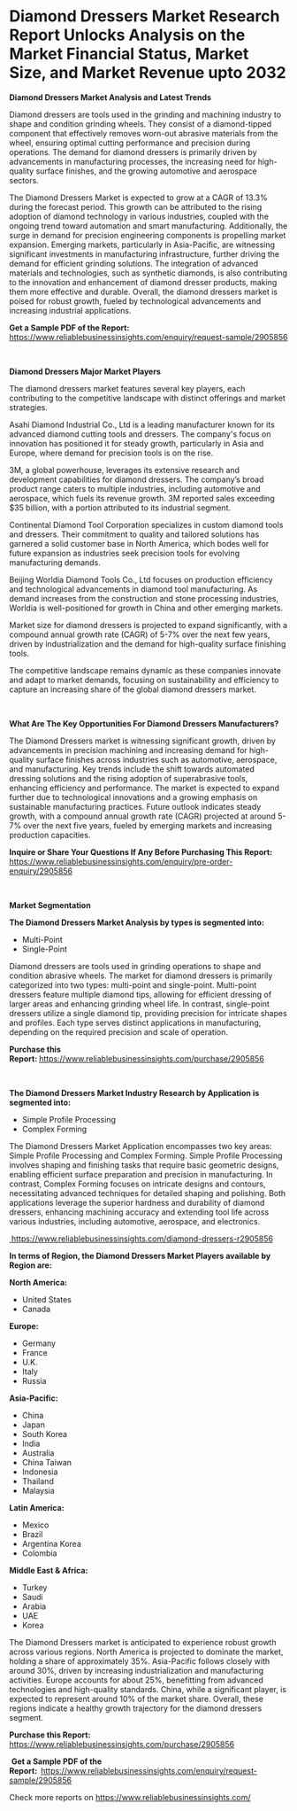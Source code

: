 <p><h1>Diamond Dressers Market Research Report Unlocks Analysis on the Market Financial Status, Market Size, and Market Revenue upto 2032</h1></p><p><strong>Diamond Dressers Market Analysis and Latest Trends</strong></p>
<p><p>Diamond dressers are tools used in the grinding and machining industry to shape and condition grinding wheels. They consist of a diamond-tipped component that effectively removes worn-out abrasive materials from the wheel, ensuring optimal cutting performance and precision during operations. The demand for diamond dressers is primarily driven by advancements in manufacturing processes, the increasing need for high-quality surface finishes, and the growing automotive and aerospace sectors.</p><p>The Diamond Dressers Market is expected to grow at a CAGR of 13.3% during the forecast period. This growth can be attributed to the rising adoption of diamond technology in various industries, coupled with the ongoing trend toward automation and smart manufacturing. Additionally, the surge in demand for precision engineering components is propelling market expansion. Emerging markets, particularly in Asia-Pacific, are witnessing significant investments in manufacturing infrastructure, further driving the demand for efficient grinding solutions. The integration of advanced materials and technologies, such as synthetic diamonds, is also contributing to the innovation and enhancement of diamond dresser products, making them more effective and durable. Overall, the diamond dressers market is poised for robust growth, fueled by technological advancements and increasing industrial applications.</p></p>
<p><strong>Get a Sample PDF of the Report:&nbsp;</strong> <a href="https://www.reliablebusinessinsights.com/enquiry/request-sample/2905856?utm_campaign=2255&utm_medium=2&utm_source=Github&utm_content=ia&utm_term=12032025&utm_id=diamond-dressers">https://www.reliablebusinessinsights.com/enquiry/request-sample/2905856</a></p>
<p>&nbsp;</p>
<p><strong>Diamond Dressers Major Market Players</strong></p>
<p><p>The diamond dressers market features several key players, each contributing to the competitive landscape with distinct offerings and market strategies.</p><p>Asahi Diamond Industrial Co., Ltd is a leading manufacturer known for its advanced diamond cutting tools and dressers. The company's focus on innovation has positioned it for steady growth, particularly in Asia and Europe, where demand for precision tools is on the rise. </p><p>3M, a global powerhouse, leverages its extensive research and development capabilities for diamond dressers. The company’s broad product range caters to multiple industries, including automotive and aerospace, which fuels its revenue growth. 3M reported sales exceeding $35 billion, with a portion attributed to its industrial segment.</p><p>Continental Diamond Tool Corporation specializes in custom diamond tools and dressers. Their commitment to quality and tailored solutions has garnered a solid customer base in North America, which bodes well for future expansion as industries seek precision tools for evolving manufacturing demands.</p><p>Beijing Worldia Diamond Tools Co., Ltd focuses on production efficiency and technological advancements in diamond tool manufacturing. As demand increases from the construction and stone processing industries, Worldia is well-positioned for growth in China and other emerging markets.</p><p>Market size for diamond dressers is projected to expand significantly, with a compound annual growth rate (CAGR) of 5-7% over the next few years, driven by industrialization and the demand for high-quality surface finishing tools. </p><p>The competitive landscape remains dynamic as these companies innovate and adapt to market demands, focusing on sustainability and efficiency to capture an increasing share of the global diamond dressers market.</p></p>
<p>&nbsp;</p>
<p><strong>What Are The Key Opportunities For Diamond Dressers Manufacturers?</strong></p>
<p><p>The Diamond Dressers market is witnessing significant growth, driven by advancements in precision machining and increasing demand for high-quality surface finishes across industries such as automotive, aerospace, and manufacturing. Key trends include the shift towards automated dressing solutions and the rising adoption of superabrasive tools, enhancing efficiency and performance. The market is expected to expand further due to technological innovations and a growing emphasis on sustainable manufacturing practices. Future outlook indicates steady growth, with a compound annual growth rate (CAGR) projected at around 5-7% over the next five years, fueled by emerging markets and increasing production capacities.</p></p>
<p><strong>Inquire or Share Your Questions If Any Before Purchasing This Report:</strong> <a href="https://www.reliablebusinessinsights.com/enquiry/pre-order-enquiry/2905856?utm_campaign=2255&utm_medium=2&utm_source=Github&utm_content=ia&utm_term=12032025&utm_id=diamond-dressers">https://www.reliablebusinessinsights.com/enquiry/pre-order-enquiry/2905856</a></p>
<p>&nbsp;</p>
<p><strong>Market Segmentation</strong></p>
<p><strong>The Diamond Dressers Market Analysis by types is segmented into:</strong></p>
<p><ul><li>Multi-Point</li><li>Single-Point</li></ul></p>
<p><p>Diamond dressers are tools used in grinding operations to shape and condition abrasive wheels. The market for diamond dressers is primarily categorized into two types: multi-point and single-point. Multi-point dressers feature multiple diamond tips, allowing for efficient dressing of larger areas and enhancing grinding wheel life. In contrast, single-point dressers utilize a single diamond tip, providing precision for intricate shapes and profiles. Each type serves distinct applications in manufacturing, depending on the required precision and scale of operation.</p></p>
<p><strong>Purchase this Report:&nbsp;</strong><a href="https://www.reliablebusinessinsights.com/purchase/2905856?utm_campaign=2255&utm_medium=2&utm_source=Github&utm_content=ia&utm_term=12032025&utm_id=diamond-dressers">https://www.reliablebusinessinsights.com/purchase/2905856</a></p>
<p>&nbsp;</p>
<p><strong>The Diamond Dressers Market Industry Research by Application is segmented into:</strong></p>
<p><ul><li>Simple Profile Processing</li><li>Complex Forming</li></ul></p>
<p><p>The Diamond Dressers Market Application encompasses two key areas: Simple Profile Processing and Complex Forming. Simple Profile Processing involves shaping and finishing tasks that require basic geometric designs, enabling efficient surface preparation and precision in manufacturing. In contrast, Complex Forming focuses on intricate designs and contours, necessitating advanced techniques for detailed shaping and polishing. Both applications leverage the superior hardness and durability of diamond dressers, enhancing machining accuracy and extending tool life across various industries, including automotive, aerospace, and electronics.</p></p>
<p><a href="https://www.reliablebusinessinsights.com/diamond-dressers-r2905856?utm_campaign=2255&utm_medium=2&utm_source=Github&utm_content=ia&utm_term=12032025&utm_id=diamond-dressers">&nbsp;https://www.reliablebusinessinsights.com/diamond-dressers-r2905856</a></p>
<p><strong>In terms of Region, the Diamond Dressers Market Players available by Region are:</strong></p>
<p>
    <p> <strong> North America: </strong>
        <ul>
            <li>United States</li>
            <li>Canada</li>
        </ul>
        </p> 
    <p> <strong> Europe: </strong>
        <ul>
            <li>Germany</li>
            <li>France</li>
            <li>U.K.</li>
            <li>Italy</li>
            <li>Russia</li>
        </ul>
        </p> 
    <p> <strong> Asia-Pacific: </strong>
        <ul>
            <li>China</li>
            <li>Japan</li>
            <li>South Korea</li>
            <li>India</li>
            <li>Australia</li>
            <li>China Taiwan</li>
            <li>Indonesia</li>
            <li>Thailand</li>
            <li>Malaysia</li>
        </ul>
        </p> 
    <p> <strong> Latin America: </strong>
        <ul>
            <li>Mexico</li>
            <li>Brazil</li>
            <li>Argentina Korea</li>
            <li>Colombia</li>
        </ul>
        </p> 
    <p> <strong> Middle East & Africa: </strong>
        <ul>
            <li>Turkey</li>
            <li>Saudi</li>
            <li>Arabia</li>
            <li>UAE</li>
            <li>Korea</li>
        </ul>
    </p>
    </p>
<p><p>The Diamond Dressers market is anticipated to experience robust growth across various regions. North America is projected to dominate the market, holding a share of approximately 35%. Asia-Pacific follows closely with around 30%, driven by increasing industrialization and manufacturing activities. Europe accounts for about 25%, benefitting from advanced technologies and high-quality standards. China, while a significant player, is expected to represent around 10% of the market share. Overall, these regions indicate a healthy growth trajectory for the diamond dressers segment.</p></p>
<p><strong>Purchase this Report: </strong><a href="https://www.reliablebusinessinsights.com/purchase/2905856?utm_campaign=2255&utm_medium=2&utm_source=Github&utm_content=ia&utm_term=12032025&utm_id=diamond-dressers">https://www.reliablebusinessinsights.com/purchase/2905856</a></p>
<p>&nbsp;<strong>Get a Sample PDF of the Report:&nbsp;&nbsp;</strong><a href="https://www.reliablebusinessinsights.com/enquiry/request-sample/2905856?utm_campaign=2255&utm_medium=2&utm_source=Github&utm_content=ia&utm_term=12032025&utm_id=diamond-dressers">https://www.reliablebusinessinsights.com/enquiry/request-sample/2905856</a></p>
<p><strong></strong></p>
<p>Check more reports on <a href="https://www.reliablebusinessinsights.com/?utm_campaign=2255&utm_medium=2&utm_source=Github&utm_content=ia&utm_term=12032025&utm_id=diamond-dressers">https://www.reliablebusinessinsights.com/</a></p>
